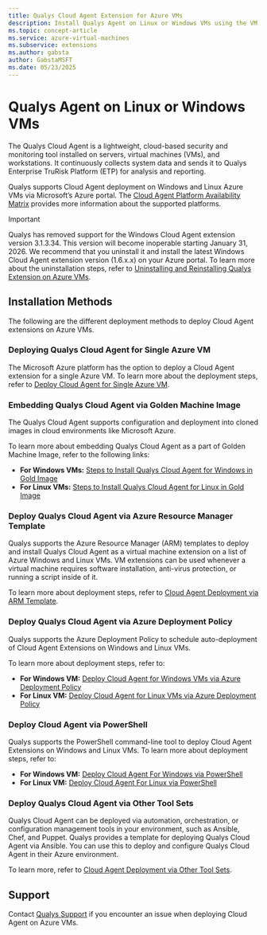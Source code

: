 ```yaml
---
title: Qualys Cloud Agent Extension for Azure VMs
description: Install Qualys Agent on Linux or Windows VMs using the VM Extension.
ms.topic: concept-article
ms.service: azure-virtual-machines
ms.subservice: extensions
ms.author: gabsta
author: GabstaMSFT
ms.date: 05/23/2025
---
```


# Qualys Agent on Linux or Windows VMs

The Qualys Cloud Agent is a lightweight, cloud-based security and monitoring tool installed on servers, virtual machines (VMs), and workstations. It continuously collects system data and sends it to Qualys Enterprise TruRisk Platform (ETP) for analysis and reporting.

Qualys supports Cloud Agent deployment on Windows and Linux Azure VMs via Microsoft’s Azure portal. The [Cloud Agent Platform Availability Matrix](https://success.qualys.com/customersupport/s/cloud-agent-pam) provides more information about the supported platforms.

> [!IMPORTANT]
> Qualys has removed support for the Windows Cloud Agent extension version 3.1.3.34.  This version will become inoperable starting January 31, 2026. We recommend that you uninstall it and install the latest Windows Cloud Agent extension version (1.6.x.x) on your Azure portal. To learn more about the uninstallation steps, refer to [Uninstalling and Reinstalling Qualys Extension on Azure VMs](https://success.qualys.com/support/s/article/000007473).

## Installation Methods
The following are the different deployment methods to deploy Cloud Agent extensions on Azure VMs.

### Deploying Qualys Cloud Agent for Single Azure VM
The Microsoft Azure platform has the option to deploy a Cloud Agent extension for a single Azure VM. To learn more about the deployment steps, refer to [Deploy Cloud Agent for Single Azure VM](https://docs.qualys.com/en/integration/securing-azure/deploying_sensor/deploy_ca_single_vm.htm).

### Embedding Qualys Cloud Agent via Golden Machine Image
The Qualys Cloud Agent supports configuration and deployment into cloned images in cloud environments like Microsoft Azure.

To learn more about embedding Qualys Cloud Agent as a part of Golden Machine Image, refer to the following links:
- **For Windows VMs:** [Steps to Install Qualys Cloud Agent for Windows in Gold Image](https://docs.qualys.com/en/ca/install-guide/windows/gold_image/gold_image_install.htm)
- **For Linux VMs:** [Steps to Install Qualys Cloud Agent for Linux in Gold Image](https://docs.qualys.com/en/ca/install-guide/linux/gold_image/Cloud_Agent_Installation_in_Gold_Image.htm)

### Deploy Qualys Cloud Agent via Azure Resource Manager Template
Qualys supports the Azure Resource Manager (ARM) templates to deploy and install Qualys Cloud Agent as a virtual machine extension on a list of Azure Windows and Linux VMs. VM extensions can be used whenever a virtual machine requires software installation, anti-virus protection, or running a script inside of it.

To learn more about deployment steps, refer to [Cloud Agent Deployment via ARM Template](https://docs.qualys.com/en/integration/securing-azure/deploying_sensor/deploy_ca_resource_manager.htm).

### Deploy Qualys Cloud Agent via Azure Deployment Policy
Qualys supports the Azure Deployment Policy to schedule auto-deployment of Cloud Agent Extensions on Windows and Linux VMs.

To learn more about deployment steps, refer to:
- **For Windows VM:** [Deploy Cloud Agent for Windows VMs via Azure Deployment Policy](https://docs.qualys.com/en/integration/securing-azure/deploying_sensor/ca_deployment_windows_vm_policy.htm)
- **For Linux VM:** [Deploy Cloud Agent for Linux VMs via Azure Deployment Policy](https://docs.qualys.com/en/integration/securing-azure/deploying_sensor/ca_deployment_linux_vm_policy.htm)

### Deploy Cloud Agent via PowerShell
Qualys supports the PowerShell command-line tool to deploy Cloud Agent Extensions on Windows and Linux VMs. To learn more about deployment steps, refer to:
- **For Windows VM:** [Deploy Cloud Agent For Windows via PowerShell](https://docs.qualys.com/en/integration/securing-azure/deploying_sensor/deploy_ca_powershell.htm)
- **For Linux VM:** [Deploy Cloud Agent For Linux via PowerShell](https://docs.qualys.com/en/integration/securing-azure/deploying_sensor/deploy_linux_ca_powershell.htm)

### Deploy Qualys Cloud Agent via Other Tool Sets
Qualys Cloud Agent can be deployed via automation, orchestration, or configuration management tools in your environment, such as Ansible, Chef, and Puppet. Qualys provides a template for deploying Qualys Cloud Agent via Ansible. You can use this to deploy and configure Qualys Cloud Agent in their Azure environment.

To learn more, refer to [Cloud Agent Deployment via Other Tool Sets](https://docs.qualys.com/en/integration/securing-azure/deploying_sensor/deploy_cat_tool_sets.htm).

## Support
Contact [Qualys Support](https://success.qualys.com/customersupport/s/) if you encounter an issue when deploying Cloud Agent on Azure VMs.
